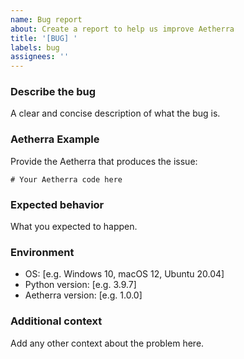 ```yaml
---
name: Bug report
about: Create a report to help us improve Aetherra
title: '[BUG] '
labels: bug
assignees: ''
---
```


### Describe the bug

A clear and concise description of what the bug is.

### Aetherra Example

Provide the Aetherra that produces the issue:

```aether
# Your Aetherra code here
```

### Expected behavior

What you expected to happen.

### Environment

- OS: [e.g. Windows 10, macOS 12, Ubuntu 20.04]
- Python version: [e.g. 3.9.7]
- Aetherra version: [e.g. 1.0.0]

### Additional context

Add any other context about the problem here.
